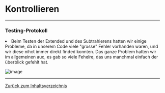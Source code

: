 # Kontrollieren 
 
<hr>

### Testing-Protokoll
<us><li> Beim Testen der Extended und des Subtrahierens hatten wir einige Probleme, da in unserem Code viele "grosse" Fehler vorhanden waren, und wir diese nihct immer direkt finded konnten. Das ganze Problem hatten wir im allgemeinen auc, es gab so viele Fehelre, das uns manchmal einfach der überblick gefehlt hat. 


![image](https://github.com/LeonaIstrefi/BLJ2023_TR_Leo-Kar-And-Ada/assets/145564029/a91a3f2d-2890-469e-b2c4-8744373b2450)


<hr>

[Zurück zum Inhaltsverzeichnis](README.md)
